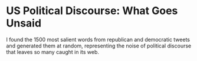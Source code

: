 # US Political Discourse: What Goes Unsaid

I found the 1500 most salient words from republican and democratic tweets and generated them at random, representing the noise of political discourse that leaves so many caught in its web.

